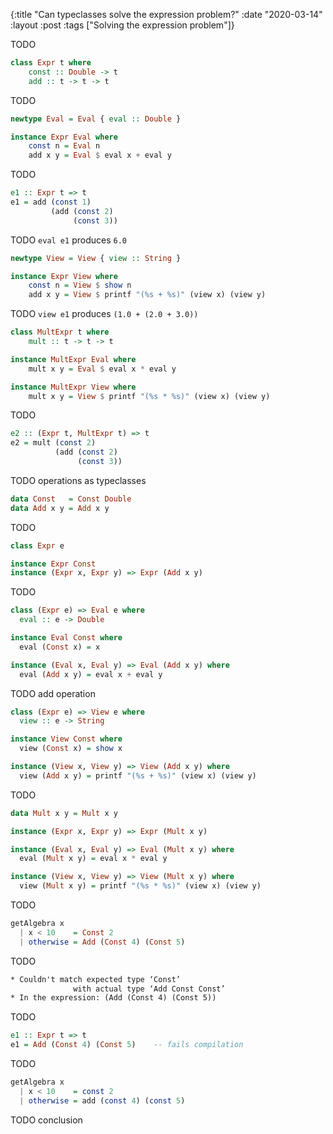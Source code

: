 {:title "Can typeclasses solve the expression problem?"
 :date "2020-03-14"
 :layout :post
 :tags ["Solving the expression problem"]}

TODO

```haskell
class Expr t where
    const :: Double -> t
    add :: t -> t -> t
```

TODO

```haskell
newtype Eval = Eval { eval :: Double }

instance Expr Eval where
    const n = Eval n
    add x y = Eval $ eval x + eval y
```

TODO

```haskell
e1 :: Expr t => t
e1 = add (const 1)
         (add (const 2)
              (const 3))
```

TODO `eval e1` produces `6.0`

```haskell
newtype View = View { view :: String }

instance Expr View where
    const n = View $ show n
    add x y = View $ printf "(%s + %s)" (view x) (view y)
```

TODO `view e1` produces `(1.0 + (2.0 + 3.0))`

```haskell
class MultExpr t where
    mult :: t -> t -> t

instance MultExpr Eval where
    mult x y = Eval $ eval x * eval y

instance MultExpr View where
    mult x y = View $ printf "(%s * %s)" (view x) (view y)
```

TODO

```haskell
e2 :: (Expr t, MultExpr t) => t
e2 = mult (const 2)
          (add (const 2)
               (const 3))
```

TODO operations as typeclasses

```haskell
data Const   = Const Double
data Add x y = Add x y
```

TODO

```haskell
class Expr e

instance Expr Const
instance (Expr x, Expr y) => Expr (Add x y)
```


TODO

```haskell
class (Expr e) => Eval e where
  eval :: e -> Double

instance Eval Const where
  eval (Const x) = x

instance (Eval x, Eval y) => Eval (Add x y) where
  eval (Add x y) = eval x + eval y
```

TODO add operation

```haskell
class (Expr e) => View e where
  view :: e -> String

instance View Const where
  view (Const x) = show x

instance (View x, View y) => View (Add x y) where
  view (Add x y) = printf "(%s + %s)" (view x) (view y)
```

TODO

```haskell
data Mult x y = Mult x y

instance (Expr x, Expr y) => Expr (Mult x y)

instance (Eval x, Eval y) => Eval (Mult x y) where
  eval (Mult x y) = eval x * eval y

instance (View x, View y) => View (Mult x y) where
  view (Mult x y) = printf "(%s * %s)" (view x) (view y)
```

TODO

```haskell
getAlgebra x
  | x < 10    = Const 2
  | otherwise = Add (Const 4) (Const 5)
```

TODO

```xml
* Couldn't match expected type ‘Const’
              with actual type ‘Add Const Const’
* In the expression: (Add (Const 4) (Const 5))
```

TODO

```haskell
e1 :: Expr t => t
e1 = Add (Const 4) (Const 5)    -- fails compilation
```

TODO

```haskell
getAlgebra x
  | x < 10    = const 2
  | otherwise = add (const 4) (const 5)
```

TODO conclusion
